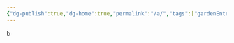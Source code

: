 ```yaml
---
{"dg-publish":true,"dg-home":true,"permalink":"/a/","tags":["gardenEntry"],"dgPassFrontmatter":true}
---
```


b